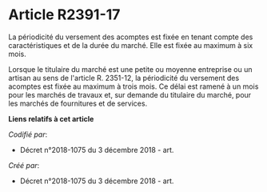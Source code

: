 # Article R2391-17

La périodicité du versement des acomptes est fixée en tenant compte des caractéristiques et de la durée du marché. Elle est
fixée au maximum à six mois.

Lorsque le titulaire du marché est une petite ou moyenne entreprise ou un artisan au sens de l'article R. 2351-12, la
périodicité du versement des acomptes est fixée au maximum à trois mois. Ce délai est ramené à un mois pour les marchés de
travaux et, sur demande du titulaire du marché, pour les marchés de fournitures et de services.

**Liens relatifs à cet article**

_Codifié par_:

  - Décret n°2018-1075 du 3 décembre 2018 - art.

_Créé par_:

  - Décret n°2018-1075 du 3 décembre 2018 - art.
